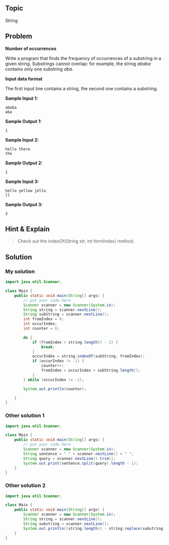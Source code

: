 ## Topic

String

## Problem

**Number of occurrences**

Write a program that finds the frequency of occurrences of a substring in a given string. Substrings cannot overlap: for example, the string *ababa* contains only one substring *aba*.

**Input data format**

The first input line contains a string, the second one contains a substring.

**Sample Input 1:**

```
ababa
aba
```

**Sample Output 1:**

```
1
```

**Sample Input 2:**

```
hello there
the
```

**Sample Output 2:**

```
1
```

**Sample Input 3:**

```
hello yellow jello
ll
```

**Sample Output 3:**

```
3
```

## Hint & Explain
> Check out the indexOf(String str, int formIndex) method.

## Solution
### My solution
```java
import java.util.Scanner;

class Main {
    public static void main(String[] args) {
        // put your code here
        Scanner scanner = new Scanner(System.in);
        String string = scanner.nextLine();
        String subString = scanner.nextLine();
        int fromIndex = 0;
        int occurIndex;
        int counter = 0;

        do {
            if (fromIndex > string.length() - 1) {
                break;
            }
            occurIndex = string.indexOf(subString, fromIndex);
            if (occurIndex != -1) {
                counter++;
                fromIndex = occurIndex + subString.length();
            }
        } while (occurIndex != -1);

        System.out.println(counter);

    }
}
```
### Other solution 1
```java
import java.util.Scanner;

class Main {
    public static void main(String[] args) {
        // put your code here
        Scanner scanner = new Scanner(System.in);
        String sentence = " " + scanner.nextLine() + " ";
        String query = scanner.nextLine().trim();
        System.out.print(sentence.split(query).length - 1);
    }
}
```
### Other solution 2
```java
import java.util.Scanner;

class Main {
    public static void main(String[] args) {
        Scanner scanner = new Scanner(System.in);
        String string = scanner.nextLine();
        String substring = scanner.nextLine();
        System.out.println((string.length() - string.replace(substring, "").length()) / substring.length());
    }
}
```